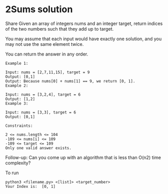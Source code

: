 <h1> 2Sums solution </h2>

Share
Given an array of integers nums and an integer target, return indices of the two numbers such that they add up to target.

You may assume that each input would have exactly one solution, and you may not use the same element twice.

You can return the answer in any order.

 
````
Example 1:

Input: nums = [2,7,11,15], target = 9
Output: [0,1]
Output: Because nums[0] + nums[1] == 9, we return [0, 1].
Example 2:

Input: nums = [3,2,4], target = 6
Output: [1,2]
Example 3:

Input: nums = [3,3], target = 6
Output: [0,1]
````

````
Constraints:

2 <= nums.length <= 104
-109 <= nums[i] <= 109
-109 <= target <= 109
Only one valid answer exists.
````
Follow-up: Can you come up with an algorithm that is less than O(n2) time complexity?

To run 

```
python3 <filename.py> <[list]> <target_number>
Your Index is:  [0, 1]
```
